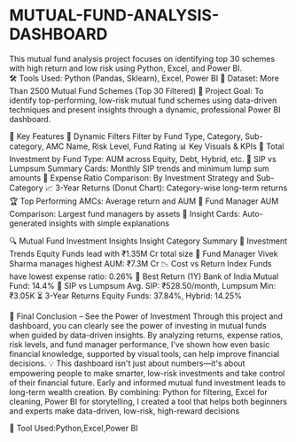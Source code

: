 # MUTUAL-FUND-ANALYSIS-DASHBOARD
This mutual fund analysis project focuses on identifying top 30 schemes with high return and low risk using Python, Excel, and Power BI.  
🛠️ Tools Used: Python (Pandas, Sklearn), Excel, Power BI 
📁 Dataset: More Than 2500 Mutual Fund Schemes (Top 30 Filtered)
🧠 Project Goal: To identify top-performing, low-risk mutual fund schemes using data-driven techniques and present insights through a dynamic, professional Power BI dashboard.

📌 Key Features
📅 Dynamic Filters
Filter by Fund Type, Category, Sub-category, AMC Name, Risk Level, Fund Rating
📊 Key Visuals & KPIs
💼 Total Investment by Fund Type: AUM across Equity, Debt, Hybrid, etc.
🔁 SIP vs Lumpsum Summary Cards: Monthly SIP trends and minimum lump sum amounts
🧾 Expense Ratio Comparison: By Investment Strategy and Sub-Category
📈 3-Year Returns (Donut Chart): Category-wise long-term returns
🏆 Top Performing AMCs: Average return and AUM
👤 Fund Manager AUM Comparison: Largest fund managers by assets
🧠 Insight Cards: Auto-generated insights with simple explanations


🔍 Mutual Fund Investment Insights
Insight Category	Summary
💼 Investment Trends	Equity Funds lead with ₹1.35M Cr total size
👤 Fund Manager	Vivek Sharma manages highest AUM: ₹7.3M Cr
📉 Cost vs Return	Index Funds have lowest expense ratio: 0.26%
🏦 Best Return (1Y)	Bank of India Mutual Fund: 14.4%
🔄 SIP vs Lumpsum	Avg. SIP: ₹528.50/month, Lumpsum Min: ₹3.05K
⏳ 3-Year Returns	Equity Funds: 37.84%, Hybrid: 14.25%


🧠 Final Conclusion – See the Power of Investment
Through this project and dashboard, you can clearly see the power of investing in mutual funds when guided by data-driven insights.
By analyzing returns, expense ratios, risk levels, and fund manager performance, I’ve shown how even basic financial knowledge, supported by visual tools, can help improve financial decisions.
💡 This dashboard isn't just about numbers—it's about empowering people to make smarter, low-risk investments and take control of their financial future. Early and informed mutual fund investment leads to long-term wealth creation.
By combining:
Python for filtering,
Excel for cleaning,
Power BI for storytelling,
I created a tool that helps both beginners and experts make data-driven, low-risk, high-reward decisions

🔧 Tool Used:Python,Excel,Power BI
